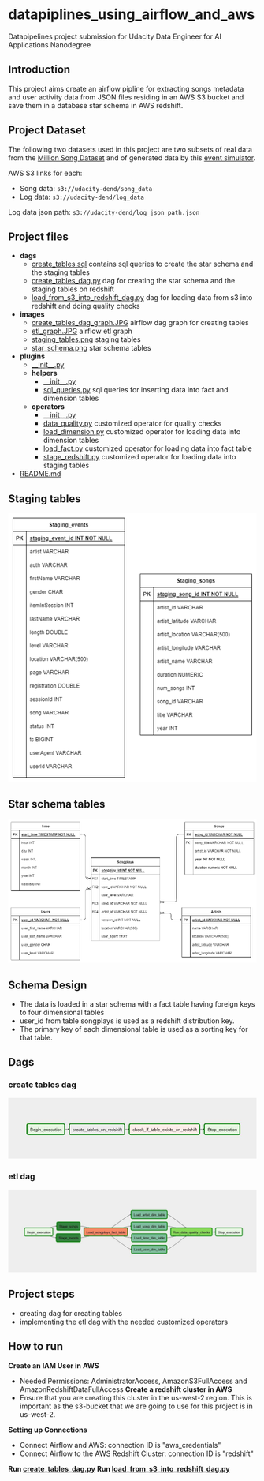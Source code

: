 # datapiplines_using_airflow_and_aws
Datapipelines project submission for Udacity Data Engineer for AI Applications Nanodegree

## Introduction
This project aims create an airflow pipline for extracting songs metadata and user activity data from JSON  files residing in an AWS S3 bucket and save them in a database star schema in AWS redshift. 

## Project Dataset
The following two datasets used in this project are two subsets of real data from the [Million Song Dataset](http://millionsongdataset.com/) and of generated data by this [event simulator](https://github.com/Interana/eventsim).

AWS S3 links for each:
-   Song data: `s3://udacity-dend/song_data`
-   Log data: `s3://udacity-dend/log_data`

Log data json path: `s3://udacity-dend/log_json_path.json`

## Project files
   - __dags__
     - [create\_tables.sql](dags/create_tables.sql) contains sql queries to create the star schema and the staging tables 
     - [create\_tables\_dag.py](dags/create_tables_dag.py) dag for creating the star schema and the staging tables on redshift
     - [load\_from\_s3\_into\_redshift\_dag.py](dags/load_from_s3_into_redshift_dag.py) dag for loading data from s3 into redshift and doing quality checks
   - __images__
     - [create\_tables\_dag\_graph.JPG](images/create_tables_dag_graph.JPG) airflow dag graph for creating tables
     - [etl\_graph.JPG](images/etl_graph.JPG) airflow etl graph
     - [staging\_tables.png](images/staging_tables.png) staging tables
     - [star\_schema.png](images/star_schema.png) star schema tables
   - __plugins__
     - [\_\_init\_\_.py](plugins/__init__.py)
     - __helpers__
       - [\_\_init\_\_.py](plugins/helpers/__init__.py)
       - [sql\_queries.py](plugins/helpers/sql_queries.py) sql queries for inserting data into fact and dimension tables
     - __operators__
       - [\_\_init\_\_.py](plugins/operators/__init__.py)
       - [data\_quality.py](plugins/operators/data_quality.py) customized operator for quality checks
       - [load\_dimension.py](plugins/operators/load_dimension.py) customized operator for loading data into dimension tables
       - [load\_fact.py](plugins/operators/load_fact.py) customized operator for loading data into fact table
       - [stage\_redshift.py](plugins/operators/stage_redshift.py) customized operator for loading data into staging tables
   - [README.md](README.md)

## Staging tables

![enter image description here](https://github.com/BaZom/Data-warehouse-with-AWS-S3-and-Redshift/blob/4361dc1f49353701d142e70bcecdf2d2b8fe0633/staging_tables.png)

## Star schema tables
![enter image description here](https://github.com/BaZom/Data-warehouse-with-AWS-S3-and-Redshift/blob/848476c6f991f098374eba1e0247dcb8d3350468/star_schema.png)

## Schema Design
- The data is loaded in a star schema with a fact table having foreign keys to four dimensional tables
- user_id from table songplays is used as a redshift distribution key.
- The primary key of each dimensional table is used as a sorting key for that table.
## Dags
### create tables dag
![create tables dag](https://github.com/BaZom/datapiplines_using_airflow_and_aws/blob/main/images/create_tables_dag_graph.JPG)

### etl dag
![etl dag](https://github.com/BaZom/datapiplines_using_airflow_and_aws/blob/main/images/etl_graph.JPG)

## Project steps
-  creating dag for creating tables
- implementing the etl dag with the needed customized operators
## How to run
__Create an IAM User in AWS__
   - Needed Permissions: AdministratorAccess, AmazonS3FullAccess and AmazonRedshiftDataFullAccess 
__Create a redshift cluster in AWS__
   - Ensure that you are creating this cluster in the us-west-2 region. This is important as the s3-bucket that we are going to use for this project is in us-west-2.

__Setting up Connections__
   - Connect Airflow and AWS: connection ID is "aws_credentials"
   - Connect Airflow to the AWS Redshift Cluster: connection ID is "redshift"

__Run [create\_tables\_dag.py](dags/create_tables_dag.py)__
__Run [load\_from\_s3\_into\_redshift\_dag.py](dags/load_from_s3_into_redshift_dag.py)__
